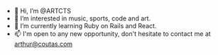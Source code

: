 - 👋 Hi, I’m @ARTCTS
- 👀 I’m interested in music, sports, code and art.
- 🌱 I’m currently learning Ruby on Rails and React.
- 📫 I'm open to any new opportunity, don't hesitate to contact me at arthur@coutas.com
